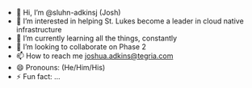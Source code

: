 - 👋 Hi, I’m @sluhn-adkinsj (Josh)
- 👀 I’m interested in helping St. Lukes become a leader in cloud native infrastructure
- 🌱 I’m currently learning all the things, constantly
- 💞️ I’m looking to collaborate on Phase 2
- 📫 How to reach me joshua.adkins@tegria.com
- 😄 Pronouns: (He/Him/His)
- ⚡ Fun fact: ...

<!---
sluhn-adkinsj/sluhn-adkinsj is a ✨ special ✨ repository because its `README.md` (this file) appears on your GitHub profile.
You can click the Preview link to take a look at your changes.
--->
